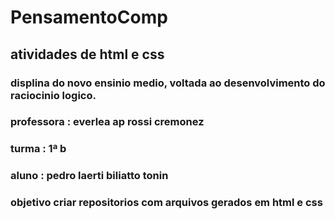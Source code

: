 # PensamentoComp
## atividades de html e css
### displina do novo ensinio medio, voltada ao desenvolvimento do raciocinio logico.
### professora : everlea ap rossi cremonez
### turma : 1ª b
### aluno : pedro laerti biliatto tonin
### objetivo criar repositorios com arquivos  gerados em html e css
